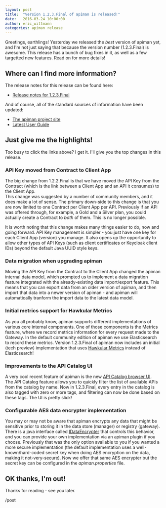 ```yaml
---
layout: post
title:  "Version 1.2.3.Final of apiman is released!"
date:   2016-03-24 10:00:00
author: eric_wittmann
categories: apiman release
---
```


Greetings, earthlings!  Yesterday we released the *best* version of apiman yet,
and I'm not just saying that because the version number (1.2.3.Final) is awesome.
This release has a bunch of bug fixes in it, as well as a few targetted new 
features.  Read on for more details!

<!--more-->

## Where can I find more information?
The release notes for this release can be found here:

* [Release notes for 1.2.3.Final](http://red.ht/21HvJDe)

And of course, all of the standard sources of information have been updated:

* [The apiman project site](http://www.apiman.io/)
* [Latest User Guide](http://www.apiman.io/latest/user-guide.html)

## Just give me the highlights!
Too busy to click the links above?  I get it.  I'll give you the top changes in this
release.

### API Key moved from Contract to Client App
The big change from 1.2.2.Final is that we have moved the API Key from the Contract
(which is the link between a Client App and an API it consumes) to the Client App.  
This change was suggested by a number of community members, and it does make a lot
of sense.  The primary down-side to this change is that you are now limited to one
Contract per Client App per API. Previously if an API was offered through, for example,
a Gold and a Silver plan, you could actually create a Contract to *both* of them.
This is no longer possible.

It is worth noting that this change makes many things easier to do, now and going 
forward.  API Key management is simpler - you just have one key for each Client App
(version) you manage.  It also opens up the opportunity to allow other types of 
API Keys (such as client certificates or Keycloak client IDs) beyond the default 
Java UUID style keys.

### Data migration when upgrading apiman
Moving the API Key from the Contract to the Client App changed the apiman internal
data model, which prompted us to implement a data migration feature integrated with
the already-existing data import/export feature.  This means that you can export
data from an older version of apiman, and then import that data into a newer version
of apiman - and apiman will automatically tranform the import data to the latest
data model.

### Initial metrics support for Hawkular Metrics
As you all probably know, apiman supports different implementations of various core
internal components.  One of those components is the Metrics feature, where we 
record metrics information for every request made to the Gateway.  In the default
community edition of apiman we use Elasticsearch to record these metrics.  Version
1.2.3.Final of apiman now includes an initial (tech preview) implementation that
uses [Hawkular Metrics](http://www.hawkular.org/docs/components/metrics/index.html) 
instead of Elasticsearch!

### Improvements to the API Catalog UI
A very cool recent feature of apiman is the new 
[API Catalog browser UI](http://www.apiman.io/blog/apiman/1.2.x/manager/catalog/2016/03/23/api-catalog.html).  
The API Catalog feature allows you to quickly filter the list of available APIs from
the catalog by name.  Now in 1.2.3.Final, every entry in the catalog is also tagged
with zero or more tags, and filtering can now be done based on these tags.  The UI
is pretty slick!

### Configurable AES data encrypter implementation
You may or may not be aware that apiman encrypts any data that might be sensitive prior
to storing it in the data store (manager) or registry (gateway).  There is a java
interface called [IDataEncrypter](https://github.com/apiman/apiman/blob/apiman-1.2.3.Final/common/util/src/main/java/io/apiman/common/util/crypt/IDataEncrypter.java) 
that controls this behavior, and you can provide your own implementation via an apiman
plugin if you choose.  Previously that was the only option available to you if you
wanted a more secure implementation (the default implementation uses a well-known/hard-coded
secret key when doing AES encryption on the data, making it not-very-secure).  Now we
offer that same AES encrypter but the secret key can be configured in the *apiman.properties*
file.

## OK thanks, I'm out!
Thanks for reading - see you later.

/post
